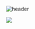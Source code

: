 
![header](https://capsule-render.vercel.app/api?type=wave&color=auto&height=300&section=header&text=JungJuYoung&fontSize=90)

<img src="https://img.shields.io/badge/Flutter-02569B?style=for-the-badge&logo=Flutter&logoColor=white">
